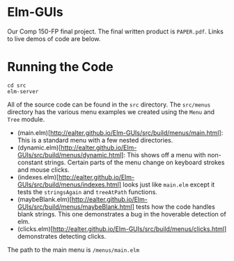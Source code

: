 Elm-GUIs
========

Our Comp 150-FP final project. The final written product is `PAPER.pdf`. Links
to live demos of code are below.

Running the Code
================
    cd src
    elm-server

All of the source code can be found in the `src` directory. The `src/menus`
directory has the various menu examples we created using the `Menu` and `Tree`
module.
* (main.elm)[http://ealter.github.io/Elm-GUIs/src/build/menus/main.html]: This is a standard menu with a few nested directories.
* (dynamic.elm)[http://ealter.github.io/Elm-GUIs/src/build/menus/dynamic.html]: This shows off a menu with non-constant strings. Certain parts
   of the menu change on keyboard strokes and mouse clicks.
* (indexes.elm)[http://ealter.github.io/Elm-GUIs/src/build/menus/indexes.html] looks just like `main.elm` except it tests the `stringsAgain`
   and `treeAtPath` functions.
* (maybeBlank.elm)[http://ealter.github.io/Elm-GUIs/src/build/menus/maybeBlank.html] tests how the code handles blank strings. This one
  demonstrates a bug in the hoverable detection of elm.
* (clicks.elm)[http://ealter.github.io/Elm-GUIs/src/build/menus/clicks.html] demonstrates detecting clicks.

The path to the main menu is `/menus/main.elm`

